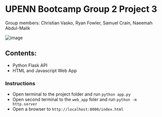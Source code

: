 # UPENN Bootcamp Group 2 Project 3
Group members: Christian Vasko, Ryan Fowler, Samuel Crain, Naeemah Abdul-Malik

![image](https://github.com/CriscentWolf/UPENN_Group2_Project3/assets/79270608/9027cb39-5c51-4403-94af-6fcebb1e57ed)

## Contents:
- Python Flask API
- HTML and Javascript Web App

### Instructions
- Open terminal to the project folder and run `python app.py`
- Open second terminal to the `web_app` foler and run `python -m http.server`
- Open a browser to `http://localhost:8000/index.html`
